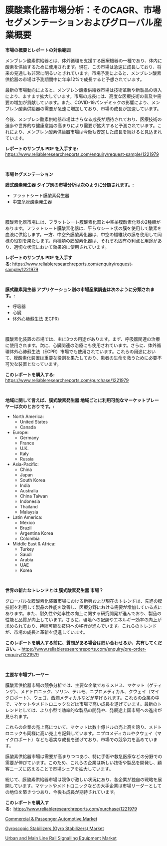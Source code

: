<p><h1>膜酸素化器市場分析：そのCAGR、市場セグメンテーションおよびグローバル産業概要</h1></p><p><strong>市場の概要とレポートの対象範囲</strong></p>
<p><p>メンブレン酸素供給器とは、体外循環を支援する医療機器の一種であり、体内に酸素を供給するために使用されます。現在、この市場は急速に成長しており、将来の見通しも非常に明るいとされています。市場予測によると、メンブレン酸素供給器の市場は予測期間中に年率12%で成長すると予想されています。</p><p>最新の市場動向によると、メンブレン酸素供給器市場は技術革新や新製品の導入により、ますます拡大しています。市場の成長には、高度な医療技術の普及や需要の増加が貢献しています。また、COVID-19パンデミックの影響により、メンブレン酸素供給器の需要が急速に増加しており、市場の成長が加速しています。</p><p>今後、メンブレン酸素供給器市場はさらなる成長が期待されており、医療技術の進歩や世界的な健康意識の高まりにより需要が拡大すると予測されています。これにより、メンブレン酸素供給器市場は今後も安定した成長を続けると見込まれています。</p></p>
<p><strong>レポートのサンプル PDF を入手する:</strong> <a href="https://www.reliableresearchreports.com/enquiry/request-sample/1221979">https://www.reliableresearchreports.com/enquiry/request-sample/1221979</a></p>
<p>&nbsp;</p>
<p><strong>市場セグメンテーション</strong></p>
<p><strong>膜式酸素発生器 タイプ別の市場分析は次のように分類されます。:</strong></p>
<p><ul><li>フラットシート膜酸素発生器</li><li>中空糸膜酸素発生器</li></ul></p>
<p>&nbsp;</p>
<p><p>膜酸素化器市場には、フラットシート膜酸素化器と中空糸膜酸素化器の2種類があります。フラットシート膜酸素化器は、平らなシート状の膜を使用して酸素を血液に供給します。一方、中空糸膜酸素化器は、中空の繊維状の膜を使用して同様の役割を果たします。両種類の膜酸素化器は、それぞれ固有の利点と用途があり、適切な状況において効果的に使用されています。</p></p>
<p><strong>レポートのサンプル PDF を入手する:</strong>&nbsp;<a href="https://www.reliableresearchreports.com/enquiry/request-sample/1221979">https://www.reliableresearchreports.com/enquiry/request-sample/1221979</a></p>
<p>&nbsp;</p>
<p><strong> 膜式酸素発生器 アプリケーション別の市場産業調査は次のように分類されます。:</strong></p>
<p><ul><li>呼吸器</li><li>心臓</li><li>体外心肺蘇生法 (ECPR)</li></ul></p>
<p>&nbsp;</p>
<p><p>膜酸素化装置の市場では、主に3つの用途があります。まず、呼吸器関連の治療に使用されます。次に、心臓関連の治療にも使用されています。さらに、体外循環体外心肺蘇生法（ECPR）市場でも使用されています。これらの用途において、膜酸素化装置は重要な役割を果たしており、患者の生命を救うために必要不可欠な装置となっています。</p></p>
<p><strong>このレポートを購入する:</strong>&nbsp; <a href="https://www.reliableresearchreports.com/purchase/1221979">https://www.reliableresearchreports.com/purchase/1221979</a></p>
<p>&nbsp;</p>
<p><strong>地域に関して言えば、膜式酸素発生器 地域ごとに利用可能なマーケットプレーヤーは次のとおりです。:</strong></p>
<p><ul>
    <li>
        North America:
        <ul>
            <li>United States</li>
            <li>Canada</li>
        </ul>
    </li>
    <li>
        Europe:
        <ul>
            <li>Germany</li>
            <li>France</li>
            <li>U.K.</li>
            <li>Italy</li>
            <li>Russia</li>
        </ul>
    </li>
    <li>
        Asia-Pacific:
        <ul>
            <li>China</li>
            <li>Japan</li>
            <li>South Korea</li>
            <li>India</li>
            <li>Australia</li>
            <li>China Taiwan</li>
            <li>Indonesia</li>
            <li>Thailand</li>
            <li>Malaysia</li>
        </ul>
    </li>
    <li>
        Latin America:
        <ul>
            <li>Mexico</li>
            <li>Brazil</li>
            <li>Argentina Korea</li>
            <li>Colombia</li>
        </ul>
    </li>
    <li>
        Middle East & Africa:
        <ul>
            <li>Turkey</li>
            <li>Saudi</li>
            <li>Arabia</li>
            <li>UAE</li>
            <li>Korea</li>
        </ul>
    </li>
    </ul></p>
<p>&nbsp;</p>
<p><strong>世界の新たなトレンドとは 膜式酸素発生器 市場？</strong></p>
<p><p>グローバルな膜酸素化装置市場における新興および現在のトレンドは、先進の膜技術を利用して製品の性能を改善し、医療分野における需要が増加している点にあります。また、耐久性や効率性の向上に関する研究開発が進んでおり、製品の性能と品質が向上しています。さらに、環境への配慮やエネルギー効率の向上が求められており、持続可能な技術への移行が進んでいます。これらのトレンドが、市場の成長と革新を促進しています。</p></p>
<p><strong>このレポートを購入する前に、質問がある場合は問い合わせるか、共有してください。</strong>- <a href="https://www.reliableresearchreports.com/enquiry/pre-order-enquiry/1221979">https://www.reliableresearchreports.com/enquiry/pre-order-enquiry/1221979</a></p>
<p>&nbsp;</p>
<p><strong>主要な市場プレーヤー</strong></p>
<p><p>膜酸素供給器市場の競争分析では、主要な企業であるメドス、マケット（ゲティンゲ）、メドトロニック、ソリン、テルモ、ニプロメディカル、クウェイ（マイクロポート）、ウェゴ、西潤メディカルなどが挙げられます。これらの企業の中で、マケットやメドトロニックなどは市場で高い成長を遂げています。最新のトレンドとしては、より小型で効率的な製品の開発や、発展途上国市場への進出が見られます。</p><p>これらの企業の売上高について、マケットは数十億ドルの売上高を誇り、メドトロニックも同様に高い売上を記録しています。ニプロメディカルやクウェイ（マイクロポート）なども着実な成長を遂げており、市場での競争力を高めています。</p><p>膜酸素供給器市場は需要が高まりつつあり、特に手術や救急医療などの分野での需要が伸びています。このため、これらの企業は新しい技術や製品を開発し、顧客ニーズに応えることで市場シェアを拡大しています。</p><p>総じて、膜酸素供給器市場は競争が激しい状況にあり、各企業が独自の戦略を展開しています。マケットやメドトロニックなどの大手企業は市場リーダーとしての地位を築きつつあり、今後も成長が期待されています。</p></p>
<p><strong>このレポートを購入する:</strong>&nbsp;&nbsp;<a href="https://www.reliableresearchreports.com/purchase/1221979">https://www.reliableresearchreports.com/purchase/1221979</a></p>
<p><p><a href="https://github.com/jsmusil/Market-Research-Report-List-2/blob/main/commercial-passenger-automotive-market.md">Commercial & Passenger Automotive Market</a></p><p><a href="https://github.com/yemakinde/Market-Research-Report-List-1/blob/main/gyroscopic-stabilizers-gyro-stabilizers-market.md">Gyroscopic Stabilizers (Gyro Stabilizers) Market</a></p><p><a href="https://github.com/bmorecock/Market-Research-Report-List-2/blob/main/urban-and-main-line-rail-signalling-equipment-market.md">Urban and Main Line Rail Signalling Equipment Market</a></p></p>
